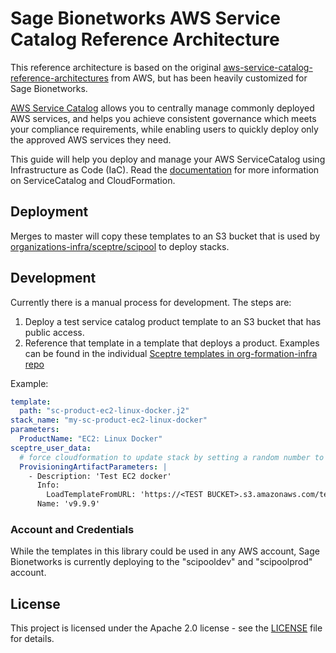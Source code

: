 # Sage Bionetworks AWS Service Catalog Reference Architecture
This reference architecture is based on the original [aws-service-catalog-reference-architectures](https://github.com/aws-samples/aws-service-catalog-reference-architectures) from AWS, but has been heavily customized for Sage Bionetworks.

[AWS Service Catalog](https://docs.aws.amazon.com/servicecatalog/latest/adminguide/introduction.html)
allows you to centrally manage commonly deployed AWS services, and helps you achieve consistent
governance which meets your compliance requirements, while enabling users to quickly deploy only
the approved AWS services they need.

This guide will help you deploy and manage your AWS ServiceCatalog using Infrastructure as Code (IaC).
 Read the [documentation](https://docs.aws.amazon.com/AWSCloudFormation/latest/UserGuide/cfn-reference-servicecatalog.html) for more information on ServiceCatalog and CloudFormation.

## Deployment
Merges to master will copy these templates to an S3 bucket that is used by [organizations-infra/sceptre/scipool](https://github.com/Sage-Bionetworks-IT/organizations-infra/tree/master/sceptre/scipool) to deploy stacks.

## Development
Currently there is a manual process for development. The steps are:
1. Deploy a test service catalog product template to an S3 bucket that has public access.
2. Reference that template in a template that deploys a product. Examples can be found in the individual
   [Sceptre templates in org-formation-infra repo](https://github.com/Sage-Bionetworks-IT/organizations-infra/tree/master/sceptre/scipool/config/develop)

Example:
```yaml
template:
  path: "sc-product-ec2-linux-docker.j2"
stack_name: "my-sc-product-ec2-linux-docker"
parameters:
  ProductName: "EC2: Linux Docker"
sceptre_user_data:
  # force cloudformation to update stack by setting a random number to the latest product's description
  ProvisioningArtifactParameters: |
    - Description: 'Test EC2 docker'
      Info:
        LoadTemplateFromURL: 'https://<TEST BUCKET>.s3.amazonaws.com/templates/ec2/sc-ec2-linux-docker.yaml'
      Name: 'v9.9.9'
```

### Account and Credentials
While the templates in this library could be used in any AWS account, Sage Bionetworks is currently deploying to the "scipooldev" and "scipoolprod" account.

## License
This project is licensed under the Apache 2.0 license - see the [LICENSE](LICENSE) file for details.
